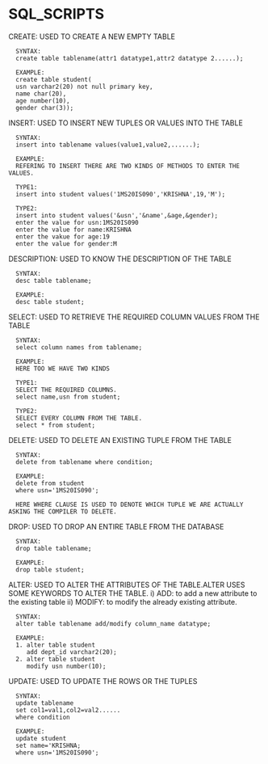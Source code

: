 # SQL_SCRIPTS
CREATE:
      USED TO CREATE A NEW EMPTY TABLE
      
      SYNTAX:
      create table tablename(attr1 datatype1,attr2 datatype 2......);
      
      EXAMPLE:
      create table student(
      usn varchar2(20) not null primary key,
      name char(20),
      age number(10),
      gender char(3));

INSERT:
      USED TO INSERT NEW TUPLES OR VALUES INTO THE TABLE
      
      SYNTAX:
      insert into tablename values(value1,value2,......);
      
      EXAMPLE:
      REFERING TO INSERT THERE ARE TWO KINDS OF METHODS TO ENTER THE VALUES.

      TYPE1:
      insert into student values('1MS20IS090','KRISHNA',19,'M');

      TYPE2:
      insert into student values('&usn','&name',&age,&gender);
      enter the value for usn:1MS20IS090
      enter the value for name:KRISHNA
      enter the vakue for age:19
      enter the value for gender:M

DESCRIPTION:
      USED TO KNOW THE DESCRIPTION OF THE TABLE
      
      SYNTAX:
      desc table tablename;
      
      EXAMPLE:
      desc table student;

SELECT:
      USED TO RETRIEVE THE REQUIRED COLUMN VALUES FROM THE TABLE
      
      SYNTAX:
      select column names from tablename;
      
      EXAMPLE:
      HERE TOO WE HAVE TWO KINDS

      TYPE1:
      SELECT THE REQUIRED COLUMNS.
      select name,usn from student;

      TYPE2:
      SELECT EVERY COLUMN FROM THE TABLE.
      select * from student;

DELETE:
      USED TO DELETE AN EXISTING TUPLE FROM THE TABLE
      
      SYNTAX:
      delete from tablename where condition;
      
      EXAMPLE:
      delete from student 
      where usn='1MS20IS090';
      
      HERE WHERE CLAUSE IS USED TO DENOTE WHICH TUPLE WE ARE ACTUALLY ASKING THE COMPILER TO DELETE.
      
DROP:
      USED TO DROP AN ENTIRE TABLE FROM THE DATABASE
      
      SYNTAX:
      drop table tablename;
      
      EXAMPLE:
      drop table student;
      
ALTER:
      USED TO ALTER THE ATTRIBUTES OF THE TABLE.ALTER USES SOME KEYWORDS TO ALTER THE TABLE.
      i) ADD: to add a new attribute to the existing table
      ii) MODIFY: to modify the already existing attribute.
      
      SYNTAX:
      alter table tablename add/modify column_name datatype;
      
      EXAMPLE:
      1. alter table student
         add dept_id varchar2(20);
      2. alter table student
         modify usn number(10);

UPDATE:
      USED TO UPDATE THE ROWS OR THE TUPLES
      
      SYNTAX:
      update tablename
      set col1=val1,col2=val2......
      where condition
      
      EXAMPLE:
      update student
      set name='KRISHNA;
      where usn='1MS20IS090';

      
      
